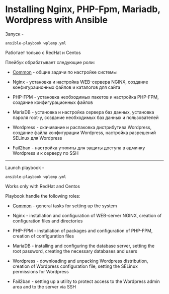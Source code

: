 
# Installing Nginx, PHP-Fpm, Mariadb, Wordpress with Ansible

Запуск  - 

```
ansible-playbook wplemp.yml
``` 

Работает только с RedHat и Centos

Плейбук обрабатывает следующие роли:

- [Common](ansible/roles/common/README.md) - общие задачи по настройке системы

- Nginx - установка и настройка WEB-сервера NGINX, создание конфигурационных файлов и каталогов для сайта

- PHP-FPM - установка необходимых пакетов и настройка PHP-FPM, создание конфигурационных файлов

- MariaDB - установка и настройка сервера баз данных, установка пароля root-у, создание необходимых баз данных 
и  пользователей

- Wordpress - скачивание и распаковка дистрибутива Wordpress, создание файла конфигурации Wordpress, 
настройка разрешений SELinux для Wordpress

- Fail2ban - настройка утилиты для защиты доступа в админку Wordpress и к серверу по SSH
 
---


Launch playbook - 

```
ansible-playbook wplemp.yml
``` 

Works only with RedHat and Centos

Playbook handle the following roles:

- [Common](ansible/roles/common/README.md) - general tasks for setting up the system

- Nginx - installation and configuration of WEB-server NGINX, creation of configuration files and directories

- PHP-FPM - installation of packages and configuration of PHP-FPM, creation of configuration files

- MariaDB - installing and configuring the database server, setting the root password, 
creating the necessary databases and users

- Wordpress - downloading and unpacking Wordpress distribution, creation of Wordpress configuration file, setting 
the SELinux permissions for Wordpress

- Fail2ban - setting up a utility to protect access to the Wordpress admin area and to the server via SSH




